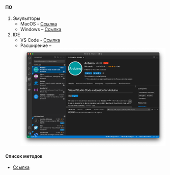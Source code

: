 #### ПО
1. Эмульяторы
	- MacOS - [Ссылка](https://xevro.be/products/arduino-simulator-macos-free.html)
	- Windows – [Ссылка](https://xevro.be/products/arduino-simulator-windows-free.html )
2. IDE
	- VS Code - [Ссылка](https://code.visualstudio.com/)
	- Расширение – 
    ![](pic.png)
#### Список методов
- [Ссылка](https://www.arduino.cc/reference/en/?_gl=1*hdsn8e*_ga*NDczOTcwNzk3LjE2NDI4NTEyMzk.*_ga_NEXN8H46L5*MTY0MzQ0Njk5NS41LjEuMTY0MzQ0NzE0OS4w)
        